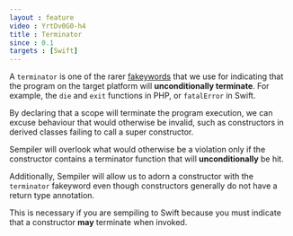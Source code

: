 ```yaml
---
layout : feature
video : YrtDv0G0-h4
title : Terminator
since : 0.1
targets : [Swift]
---
```


A `terminator` is one of the rarer [fakeywords](fakeywords) that we use for indicating that the program on the target platform will **unconditionally terminate**. For example, the `die` and `exit` functions in PHP, or `fatalError` in Swift.

By declaring that a scope will terminate the program execution, we can excuse behaviour that would otherwise be invalid, such as constructors in derived classes failing to call a super constructor.

Sempiler will overlook what would otherwise be a violation only if the constructor contains a terminator function that will **unconditionally** be hit.

<script src="https://gist.github.com/ComethTheNerd/0fd1681d208ed0a98428e5806414c24f.js"> </script>

Additionally, Sempiler will allow us to adorn a constructor with the `terminator` fakeyword even though constructors generally do not have a return type annotation.

This is necessary if you are sempiling to Swift because you must indicate that a constructor **may** terminate when invoked.